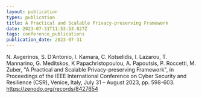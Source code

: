 ```yaml
---
layout: publication
types: publication
title: A Practical and Scalable Privacy-preserving Framework
date: 2023-07-31T11:53:53.827Z
tags: conference_publications
publication_date: 2023-07-31
---
```

<!--StartFragment-->

N. Avgerinos, S. D'Antonio, I. Kamara, C. Kotselidis, I. Lazarou, T. Mannarino, G. Meditskos, K Papachristopoulou, A. Papoutsis, P. Roccetti, M. Zuber, "A Practical and Scalable Privacy-preserving Framework", in Proceedings of the IEEE International Conference on Cyber Security and Resilience (CSR), Venice, Italy, July 31 – August 2023, pp. 598-603. <https://zenodo.org/records/8427654>

<!--EndFragment-->